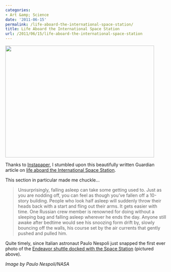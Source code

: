 ```yaml
---
categories:
- Art &amp; Science
date: '2011-06-15'
permalink: /life-aboard-the-international-space-station/
title: Life Aboard the International Space Station
url: /2011/06/15/life-aboard-the-international-space-station
---
```


<img src="https://gomakethings.com/wp-content/uploads/2011/06/shuttle-station4-825-466x350.jpg" alt="" title="shuttle-station4-825" width="466" height="350" class="aligncenter size-medium wp-image-766" />

Thanks to <a href="http://www.instapaper.com/">Instapaper</a>, I stumbled upon this beautifully written Guardian article on <a href="http://www.guardian.co.uk/science/2010/oct/24/international-space-station-nasa-astronauts">life aboard the International Space Station</a>.

This section in particular made me chuckle...

<blockquote>Unsurprisingly, falling asleep can take some getting used to. Just as you are nodding off, you can feel as though you’ve fallen off a 10-story building. People who look half asleep will suddenly throw their heads back with a start and fling out their arms. It gets easier with time. One Russian crew member is renowned for doing without a sleeping bag and falling asleep wherever he ends the day. Anyone still awake after bedtime would see his snoozing form drift by, slowly bouncing off the walls, his course set by the air currents that gently pushed and pulled him.</blockquote>

Quite timely, since Italian astronaut Paulo Nespoli just snapped the first ever photo of the <a href="http://news.discovery.com/space/big-pic-shuttle-endeavour-docked-space-station-110607.html">Endeavor shuttle docked with the Space Station</a> (pictured above).

<em>Image by Paulo Nespoli/NASA</em>